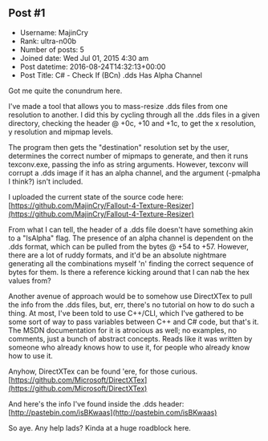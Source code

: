 ## Post #1
- Username: MajinCry
- Rank: ultra-n00b
- Number of posts: 5
- Joined date: Wed Jul 01, 2015 4:30 am
- Post datetime: 2016-08-24T14:32:13+00:00
- Post Title: C# - Check If (BCn) .dds Has Alpha Channel

Got me quite the conundrum here.

I've made a tool that allows you to mass-resize .dds files from one resolution to another. I did this by cycling through all the .dds files in a given directory, checking the header @ +0c, +10 and +1c, to get the x resolution, y resolution and mipmap levels.

The program then gets the "destination" resolution set by the user, determines the correct number of mipmaps to generate, and then it runs texconv.exe, passing the info as string arguments. However, texconv will corrupt a .dds image if it has an alpha channel, and the argument (-pmalpha I think?) isn't included.

I uploaded the current state of the source code here: [https://github.com/MajinCry/Fallout-4-Texture-Resizer](https://github.com/MajinCry/Fallout-4-Texture-Resizer)

From what I can tell, the header of a .dds file doesn't have something akin to a "IsAlpha" flag. The presence of an alpha channel is dependent on the .dds format, which can be pulled from the bytes @ +54 to +57. However, there are a lot of ruddy formats, and it'd be an absolute nightmare generating all the combinations myself 'n' finding the correct sequence of bytes for them. Is there a reference kicking around that I can nab the hex values from?


Another avenue of approach would be to somehow use DirectXTex to pull the info from the .dds files, but, err, there's no tutorial on how to do such a thing. At most, I've been told to use C++/CLI, which I've gathered to be some sort of way to pass variables between C++ and C# code, but that's it. The MSDN documentation for it is atrocious as well; no examples, no comments, just a bunch of abstract concepts. Reads like it was written by someone who already knows how to use it, for people who already know how to use it.

Anyhow, DirectXTex can be found 'ere, for those curious. [https://github.com/Microsoft/DirectXTex](https://github.com/Microsoft/DirectXTex)

And here's the info I've found inside the .dds header: [http://pastebin.com/isBKwaas](http://pastebin.com/isBKwaas)


So aye. Any help lads? Kinda at a huge roadblock here.
